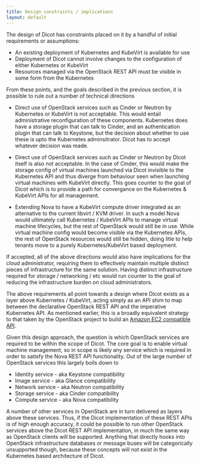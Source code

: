 ```yaml
---
title: Design constraints / implications
layout: default
---
```


The design of Dicot has constraints placed on it by a handful of initial
requirements or assumptions:

* An existing deployment of Kubernetes and KubeVirt is available for use
* Deployment of Dicot cannot involve changes to the configuration of either
  Kubernetes or KubeVirt
* Resources managed via the OpenStack REST API must be visible in some form
  from the Kubernetes

From these points, and the goals described in the previous section, it is
possible to rule out a number of technical directions

* Direct use of OpenStack services such as Cinder or Neutron by Kubernetes or
  KubeVirt is not acceptable. This would entail administrative reconfiguration
  of these components. Kubernetes does have a storage plugin that can talk to
  Cinder, and an authentication plugin that can talk to Keystone, but the
  decision about whether to use these is upto the Kubernetes adminsitrator. Dicot
  has to accept whatever decision was made.

* Direct use of OpenStack services such as Cinder or Neutron by Dicot itself is
  also not acceptable. In the case of Cinder, this would make the storage config
  of virtual machines launched via Dicot invisible to the Kubernetes API and thus
  diverge from behaviour seen when launching virtual machines with KubeVirt
  directly. This goes counter to the goal of Dicot which is to provide a path
  for convergance on the Kubernetes & KubeVirt APIs for all management.

* Extending Nova to have a KubeVirt compute driver integrated as an alternative
  to the current libvirt / KVM driver. In such a model Nova would ultimately call
  Kubernetes / KubeVirt APIs to manage virtual machine lifecycles, but the rest
  of OpenStack would still be in use. While virtual machine config would become
  visible via the Kubernetes APIs, the rest of OpenStack resources would still
  be hidden, doing litle to help tenants move to a purely Kubernetes/KubeVirt
  based deployment.

If accepted, all of the above directions would also have implications for the
cloud administrator, requiring them to effectively maintain multiple distinct
pieces of infrastructure for the same solution. Having distinct infrastructure
required for storage / networking / etc would run counter to the goal of reducing
the infrastructure burden on cloud administrators.

The above requirements all point towards a design where Dicot exists as a layer
above Kubernetes / KubeVirt, acting simply as an API shim to map between the
declarative OpenStack REST API and the imperative Kubernetes API. As mentioned
earlier, this is a broadly equivalent strategy to that taken by the OpenStack
project to build an [Amazon EC2 compatible
API](https://github.com/openstack/ec2-api/blob/master/README.rst).

Given this design approach, the question is which OpenStack services are required
to be within the scope of Dicot. The core goal is to enable virtual machine
management, so in scope is likely any service which is required in order to
satisfy the Nova REST API functionality. Out of the large number of OpenStack
services this largely boils down to

* Identity service - aka Keystone compatibility
* Image service - aka Glance compatibility
* Network service - aka Neutron compatibility
* Storage service - aka Cinder compatibility
* Compute service - aka Nova compatibility

A number of other services in OpenStack are in turn delivered as layers above
these services. Thus, if the Dicot implementation of these REST APIs is of high
enough accuracy, it could be possible to run other OpenStack services above the
Dicot REST API implementation, in much the same way as OpenStack clients will be
supported. Anything that directly hooks into OpenStack infrastructure databases
or message buses will be categorically unsupported though, because these concepts
will not exist in the Kubernetes based architecture of Dicot.

